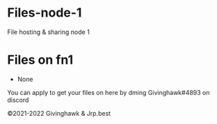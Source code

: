 # Files-node-1
File hosting &amp; sharing node 1
# Files on fn1
<ul>
  <li>None</li>
</ul>
You can apply to get your files on here by dming Givinghawk#4893 on discord
  
©2021-2022 Givinghawk & Jrp.best
